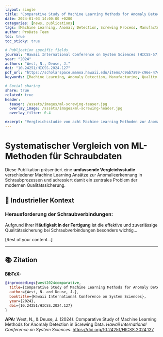 ```yaml
---
layout: single
title: "Comparative Study of Machine Learning Methods for Anomaly Detection in Screwing Data"
date: 2024-01-03 14:00:00 +0200
categories: [news, publications] 
tags: [Machine Learning, Anomaly Detection, Screwing Process, Manufacturing]
author: ProData Team
toc: true
toc_sticky: true

# Publication specific fields
journal: "Hawaii International Conference on System Sciences (HICSS-57)"
year: "2024"
authors: "West, N., Deuse, J."
doi: "10.24251/HICSS.2024.127"
pdf_url: "https://scholarspace.manoa.hawaii.edu/items/c9ab7a99-c96e-47c1-b220-d516823795a3"
keywords: [Machine Learning, Anomaly Detection, Manufacturing, Quality Control]

# Social sharing
share: true
related: true
header:
  teaser: /assets/images/ml-screwing-teaser.jpg
  overlay_image: /assets/images/ml-screwing-header.jpg
  overlay_filter: 0.4

excerpt: "Vergleichsstudie von acht Machine Learning Methoden zur Anomalieerkennung in Schraubdaten mit Fokus auf überwachte vs. unüberwachte Ansätze."
---
```


# Systematischer Vergleich von ML-Methoden für Schraubdaten

Diese Publikation präsentiert eine **umfassende Vergleichsstudie** verschiedener Machine Learning Ansätze zur Anomalieerkennung in Schraubprozessen und adressiert damit ein zentrales Problem der modernen Qualitätssicherung.

## 🔧 Industrieller Kontext

### **Herausforderung der Schraubverbindungen:**
Aufgrund ihrer **Häufigkeit in der Fertigung** ist die effektive und zuverlässige Qualitätssicherung bei Schraubverbindungen besonders wichtig...

[Rest of your content...]

---

## 📚 Zitation

**BibTeX:**
```bibtex
@inproceedings{west2024comparative,
  title={Comparative Study of Machine Learning Methods for Anomaly Detection in Screwing Data},
  author={West, N. and Deuse, J.},
  booktitle={Hawaii International Conference on System Sciences},
  year={2024},
  doi={10.24251/HICSS.2024.127}
}
```

**APA:**
West, N., & Deuse, J. (2024). Comparative Study of Machine Learning Methods for Anomaly Detection in Screwing Data. *Hawaii International Conference on System Sciences*. https://doi.org/10.24251/HICSS.2024.127